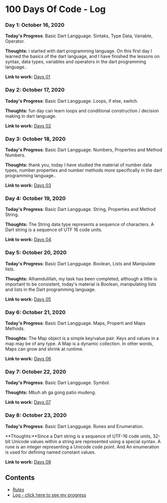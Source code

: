 # 100 Days Of Code - Log


### Day 1: October 16, 2020

**Today's Progress**: Basic Dart Langguage. Sintaks, Type Data, Variable, Operator.

**Thoughts:** i started with dart programming language. On this first day I learned the basics of the dart language, and I have finished the lessons on syntax, data types, variables and operators in the dart programming language..

**Link to work:** [Days 01](https://github.com/danangharissetiawan/100DaysOfCode/tree/master/01_Days/01Days_Dart)


### Day 2: October 17, 2020

**Today's Progress**: Basic Dart Langguage. Loops, if else, switch.

**Thoughts:** fun day can learn loops and conditional construction / decision making in dart language.

**Link to work:** [Days 02](https://github.com/danangharissetiawan/100DaysOfCode/blob/master/log.md)


### Day 3: October 18, 2020

**Today's Progress**: Basic Dart Langguage. Numbers, Properties and Method Numbers.

**Thoughts:** thank you, today I have studied the material of number data types, number properties and number methods more specifically in the dart programming language..

**Link to work:** [Days 03](https://github.com/danangharissetiawan/100DaysOfCode/blob/master/log.md)


### Day 4: October 19, 2020

**Today's Progress**: Basic Dart Langguage. String, Properties and Method String.

**Thoughts:** The String data type represents a sequence of characters. A Dart string is a sequence of UTF 16 code units.

**Link to work:** [Days 04](https://github.com/danangharissetiawan/100DaysOfCode/blob/master/log.md)


### Day 5: October 20, 2020

**Today's Progress**: Basic Dart Langguage. Boolean, Lists and Manipulate lists.

**Thoughts:** Alhamdulillah, my task has been completed, although a little is important to be consistent, today's material is Boolean, manipulating lists and lists in the Dart programming language.

**Link to work:** [Days 05](https://github.com/danangharissetiawan/100DaysOfCode/blob/master/log.md)


### Day 6: October 21, 2020

**Today's Progress**: Basic Dart Langguage. Maps, Properti and Maps Methods.

**Thoughts:** The Map object is a simple key/value pair. Keys and values in a map may be of any type. A Map is a dynamic collection. In other words, Maps can grow and shrink at runtime.

**Link to work:** [Days 06](https://github.com/danangharissetiawan/100DaysOfCode/blob/master/log.md)


### Day 7: October 22, 2020

**Today's Progress**: Basic Dart Langguage. Symbol.

**Thoughts:** Mbuh ah ga gong patio mudeng.

**Link to work:** [Days 07](https://github.com/danangharissetiawan/100DaysOfCode/blob/master/log.md)

### Day 8: October 23, 2020

**Today's Progress**: Basic Dart Langguage. Runes and Enumeration.

**Thoughts:**Since a Dart string is a sequence of UTF-16 code units, 32-bit Unicode values within a string are represented using a special syntax. A rune is an integer representing a Unicode code point. And An enumeration is used for defining named constant values.

**Link to work:** [Days 08](https://github.com/danangharissetiawan/100DaysOfCode/blob/master/log.md)


## Contents
* [Rules](rules.md)
* [Log - click here to see my progress](log.md)